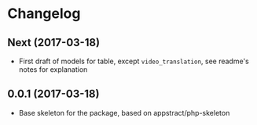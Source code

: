 # Changelog

## Next (2017-03-18)
- First draft of models for table, except `video_translation`, see readme's notes for explanation

## 0.0.1 (2017-03-18)
- Base skeleton for the package, based on appstract/php-skeleton